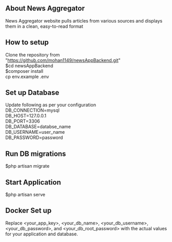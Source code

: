 ## About News Aggregator 

News Aggregator website pulls articles from various sources and displays them in a clean,
easy-to-read format

## How to setup

Clone the repository from "https://github.com/mohan1149/newsAppBackend.git"  
$cd newsAppBackend  
$composer install  
cp env.example .env  

## Set up Database
Update following as per your configuration  
DB_CONNECTION=mysql  
DB_HOST=127.0.0.1  
DB_PORT=3306  
DB_DATABASE=databse_name  
DB_USERNAME=user_name  
DB_PASSWORD=password  

## Run DB migrations
$php artisan migrate

## Start Application 
$php artisan serve
## Docker Set up
Replace <your_app_key>, <your_db_name>, <your_db_username>, <your_db_password>, and <your_db_root_password> with the actual values for your application and database.


